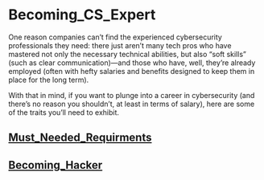 # Becoming_CS_Expert



One reason companies can’t find the experienced cybersecurity professionals they need: there just aren’t many tech pros who have mastered not only the necessary technical abilities, but also “soft skills” (such as clear communication)—and those who have, well, they’re already employed (often with hefty salaries and benefits designed to keep them in place for the long term). 

With that in mind, if you want to plunge into a career in cybersecurity (and there’s no reason you shouldn’t, at least in terms of salary), here are some of the traits you’ll need to exhibit.

<a href = "https://github.com/Sandeep-BlackHat/Becoming_CS_Expert/blob/master/Must_Needed_Requirments.md"><h2>Must_Needed_Requirments</h2></a>

<a href = "https://github.com/Sandeep-BlackHat/Becoming_CS_Expert/blob/master/Becoming_Hacker.txt"><h2>Becoming_Hacker</h2></a>
